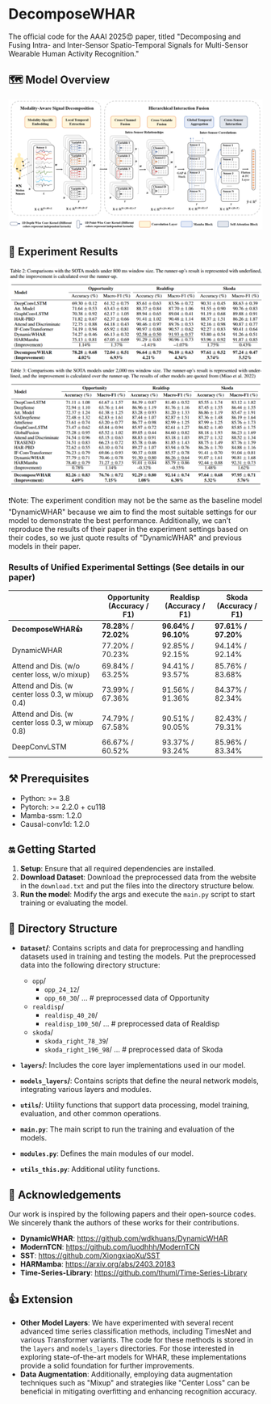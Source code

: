# DecomposeWHAR
The official code for the AAAI 2025😍 paper, titled "Decomposing and Fusing Intra- and Inter-Sensor Spatio-Temporal Signals for Multi-Sensor Wearable Human Activity Recognition."

## 🗺️ Model Overview
![](model.png)



## 📄 Experiment Results

![](results.png)

❗Note: The experiment condition may not be the same as the baseline model "DynamicWHAR" because we aim to find the most suitable settings for our model to demonstrate the best performance.
Additionally, we can't reproduce the results of their paper in the experiment settings based on their codes, so we just quote results of "DynamicWHAR" and previous models in their paper.


### Results of Unified Experimental Settings (See details in our paper)

|                                                  | Opportunity (Accuracy / F1) | Realdisp (Accuracy / F1) | Skoda (Accuracy / F1) |
|--------------------------------------------------|-----------------------------|--------------------------|-----------------------|
| **DecomposeWHAR👍**                              | **78.28%** / **72.02%**     | **96.64% / 96.10%**      | **97.61% / 97.20%**   |
| DynamicWHAR                                      | 77.20% / 70.23%             | 92.85% / 92.15%          | 94.14% / 92.14%       |
| Attend and Dis. (w/o center loss, w/o mixup)     | 69.84% / 63.25%             | 94.41% / 93.57%          | 85.76% / 83.68%       |
| Attend and Dis. (w center loss 0.3, w mixup 0.4) | 73.99% / 67.36%             | 91.56% / 91.36%          | 84.37% / 82.34%       |
| Attend and Dis. (w center loss 0.3, w mixup 0.8) | 74.79% / 67.58%             | 90.51% / 90.05%          | 82.43% / 79.31%       |
| DeepConvLSTM                                     | 66.67% / 60.52%             | 93.37% / 93.24%          | 85.96% / 83.34%       |


## ⚒️ Prerequisites
- Python: >= 3.8
- Pytorch: >= 2.2.0 + cu118
- Mamba-ssm: 1.2.0
- Causal-conv1d: 1.2.0


## 🔛 Getting Started

1. **Setup**: Ensure that all required dependencies are installed.
2. **Download Dataset**: Download the preprocessed data from the website in the `download.txt` and put the files into the directory structure below.
2. **Run the model**: Modify the args and execute the `main.py` script to start training or evaluating the model.

## 📇 Directory Structure

- **`Dataset`/**: Contains scripts and data for preprocessing and handling datasets used in training and testing the models. Put the preprocessed data into the following directory structure:
  - `opp`/
    - `opp_24_12`/
    - `opp_60_30`/
       ... # preprocessed data of Opportunity
  - `realdisp`/
    - `realdisp_40_20`/
    - `realdisp_100_50`/
       ... # preprocessed data of Realdisp
  - `skoda`/
    - `skoda_right_78_39`/
    - `skoda_right_196_98`/
       ... # preprocessed data of Skoda
  
- **`layers`/**: Includes the core layer implementations used in our model.

- **`models_layers`/**: Contains scripts that define the neural network models, integrating various layers and modules.

- **`utils`/**: Utility functions that support data processing, model training, evaluation, and other common operations.

- **`main.py`**: The main script to run the training and evaluation of the models.

- **`modules.py`**: Defines the main modules of our model.

- **`utils_this.py`**: Additional utility functions.



## 🫰 Acknowledgements
Our work is inspired by the following papers and their open-source codes. We sincerely thank the authors of these works for their contributions.
- **DynamicWHAR**: https://github.com/wdkhuans/DynamicWHAR
- **ModernTCN**: https://github.com/luodhhh/ModernTCN
- **SST**: https://github.com/XiongxiaoXu/SST
- **HARMamba**: https://arxiv.org/abs/2403.20183
- **Time-Series-Library**: https://github.com/thuml/Time-Series-Library


## 👍 Extension  
- **Other Model Layers**: We have experimented with several recent advanced time series classification methods, including TimesNet and various Transformer variants. The code for these methods is stored in the `layers` and `models_layers` directories. For those interested in exploring state-of-the-art models for WHAR, these implementations provide a solid foundation for further improvements.
- **Data Augmentation**: Additionally, employing data augmentation techniques such as "Mixup" and strategies like "Center Loss" can be beneficial in mitigating overfitting and enhancing recognition accuracy.